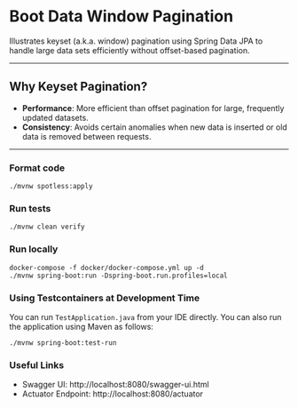 # Boot Data Window Pagination

Illustrates keyset (a.k.a. window) pagination using Spring Data JPA to handle large data sets efficiently without offset-based pagination.

---

## Why Keyset Pagination?

- **Performance**: More efficient than offset pagination for large, frequently updated datasets.
- **Consistency**: Avoids certain anomalies when new data is inserted or old data is removed between requests.

---

### Format code

```shell
./mvnw spotless:apply
```

### Run tests

```shell
./mvnw clean verify
```

### Run locally

```shell
docker-compose -f docker/docker-compose.yml up -d
./mvnw spring-boot:run -Dspring-boot.run.profiles=local
```

### Using Testcontainers at Development Time
You can run `TestApplication.java` from your IDE directly.
You can also run the application using Maven as follows:

```shell
./mvnw spring-boot:test-run
```


### Useful Links
* Swagger UI: http://localhost:8080/swagger-ui.html
* Actuator Endpoint: http://localhost:8080/actuator
